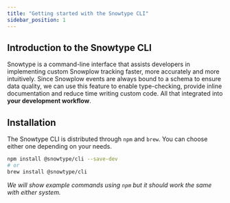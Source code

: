 ```yaml
---
title: "Getting started with the Snowtype CLI"
sidebar_position: 1
---
```


## Introduction to the Snowtype CLI

Snowtype is a command-line interface that assists developers in implementing custom Snowplow tracking faster, more accurately and more intuitively. Since Snowplow events are always bound to a schema to ensure data quality, we can use this feature to enable type-checking, provide inline documentation and reduce time writing custom code. All that integrated into **your development workflow**.

## Installation

The Snowtype CLI is distributed through `npm` and `brew`. You can choose either one depending on your needs. 

```sh
npm install @snowtype/cli --save-dev
# or 
brew install @snowtype/cli
```

_We will show example commands using `npm` but it should work the same with either system._

